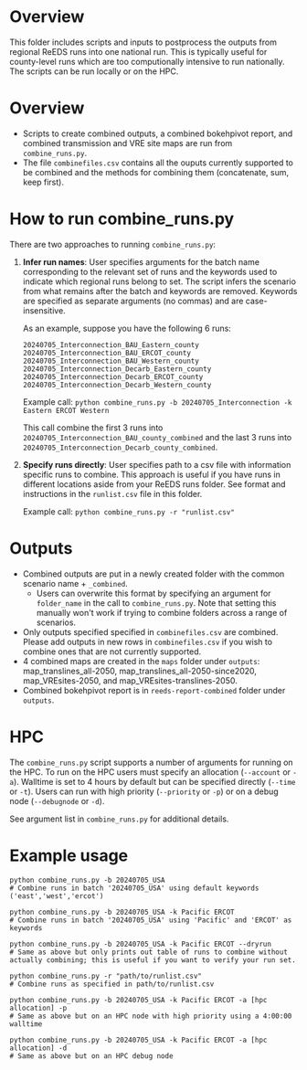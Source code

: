 # Overview
This folder includes scripts and inputs to postprocess the outputs from regional ReEDS runs into one national run. This is typically useful for county-level runs which are too computionally intensive to run nationally. The scripts can be run locally or on the HPC.

# Overview
* Scripts to create combined outputs, a combined bokehpivot report, and combined transmission and VRE site maps are run from `combine_runs.py`.
* The file `combinefiles.csv` contains all the ouputs currently supported to be combined and the methods for combining them (concatenate, sum, keep first). 

# How to run combine_runs.py

There are two approaches to running `combine_runs.py`: 

1. **Infer run names**: User specifies arguments for the batch name corresponding to the relevant set of runs and the keywords used to indicate which regional runs belong to set. The script infers the scenario from what remains after the batch and keywords are removed. Keywords are specified as separate arguments (no commas) and are case-insensitive.

    As an example, suppose you have the following 6 runs:

    ```
    20240705_Interconnection_BAU_Eastern_county
    20240705_Interconnection_BAU_ERCOT_county
    20240705_Interconnection_BAU_Western_county
    20240705_Interconnection_Decarb_Eastern_county
    20240705_Interconnection_Decarb_ERCOT_county
    20240705_Interconnection_Decarb_Western_county
    ```
    Example call: `python combine_runs.py -b 20240705_Interconnection -k Eastern ERCOT Western` 

    This call combine the first 3 runs into `20240705_Interconnection_BAU_county_combined` and the last 3 runs into `20240705_Interconnection_Decarb_county_combined`.

    
2. **Specify runs directly**: User specifies path to a csv file with information specific runs to combine. This approach is useful if you have runs in different locations aside from your ReEDS runs folder. See format and instructions in the `runlist.csv` file in this folder.

    Example call: `python combine_runs.py -r "runlist.csv"`

# Outputs
* Combined outputs are put in a newly created folder with the common scenario name + `_combined`. 
  * Users can overwrite this format by specifying an argument for `folder_name` in the call to `combine_runs.py`. Note that setting this manually won't work if trying to combine folders across a range of scenarios.
* Only outputs specified specified in `combinefiles.csv` are combined. Please add outputs in new rows in `combinefiles.csv` if you wish to combine ones that are not currently supported.
* 4 combined maps are created in the `maps` folder under `outputs`: map_translines_all-2050, map_translines_all-2050-since2020, map_VREsites-2050, and map_VREsites-translines-2050.
* Combined bokehpivot report is in `reeds-report-combined` folder under `outputs`.

# HPC
The `combine_runs.py` script supports a number of arguments for running on the HPC. To run on the HPC users must specify an allocation (`--account` or `-a`). Walltime is set to 4 hours by default but can be specified directly (`--time` or `-t`). Users can run with high priority (`--priority` or `-p`) or on a debug node (`--debugnode` or `-d`). 

See argument list in `combine_runs.py` for additional details.

# Example usage

```
python combine_runs.py -b 20240705_USA   
# Combine runs in batch '20240705_USA' using default keywords ('east','west','ercot')
```

```
python combine_runs.py -b 20240705_USA -k Pacific ERCOT  
# Combine runs in batch '20240705_USA' using 'Pacific' and 'ERCOT' as keywords
```

```
python combine_runs.py -b 20240705_USA -k Pacific ERCOT --dryrun
# Same as above but only prints out table of runs to combine without actually combining; this is useful if you want to verify your run set.
```

```
python combine_runs.py -r "path/to/runlist.csv"   
# Combine runs as specified in path/to/runlist.csv
```

```
python combine_runs.py -b 20240705_USA -k Pacific ERCOT -a [hpc allocation] -p  
# Same as above but on an HPC node with high priority using a 4:00:00 walltime
```

```
python combine_runs.py -b 20240705_USA -k Pacific ERCOT -a [hpc allocation] -d  
# Same as above but on an HPC debug node
```